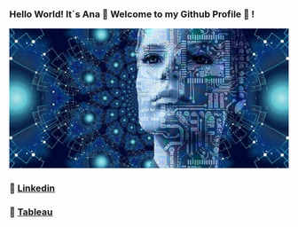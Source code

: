 ### Hello World! It´s Ana 👋 Welcome to my Github Profile 🔭 !

![alt text](https://github.com/Anavh/Anavh/blob/main/data..jpg)

### 🔵 [Linkedin](https://www.linkedin.com/in/anavh/)
### 🎨 [Tableau](https://public.tableau.com/profile/anavh#!/)
